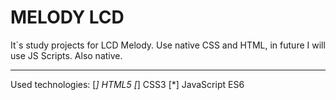 # MELODY LCD
It`s study projects for LCD Melody. Use native CSS and HTML, in future I will use JS Scripts. Also native.

<hr></hr>

Used technologies: 
[*] HTML5
[*] CSS3
[*] JavaScript ES6
